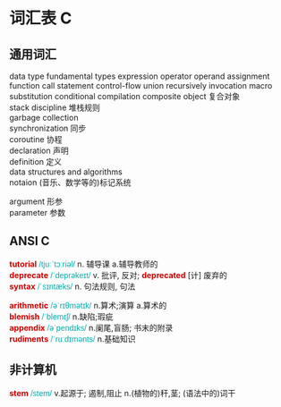 <style>
  strong { color:#C00; }
  i, em { font-style: normal; font-family:"lucida sans unicode", arial, sans-serif; color: #0aa; }
</style>

# 词汇表 C

## 通用词汇

data type
fundamental types
expression
operator
operand
assignment
function call
statement
control-flow
union
recursively
invocation
macro substitution
conditional compilation
composite object 复合对象  
stack discipline 堆栈规则  
garbage collection  
synchronization 同步  
coroutine 协程  
declaration 声明  
definition 定义  
data structures and algorithms  
notaion (音乐、数学等的)标记系统  


argument 形参  
parameter 参数  


## ANSI C

__tutorial__  _/tjuːˈtɔːriəl/_  n. 辅导课 a.辅导教师的  
__deprecate__  _/ˈdeprəkeɪt/_  v. 批评, 反对; __deprecated__ [计] 废弃的  
__syntax__  _/ˈsɪntæks/_  n. 句法规则, 句法  

__arithmetic__  _/əˈrɪθmətɪk/_  n.算术;演算  a.算术的  
__blemish__  _/ˈblemɪʃ/_  n.缺陷;瑕疵  
__appendix__  _/əˈpendɪks/_  n.阑尾,盲肠; 书末的附录  
__rudiments__  _/ˈruːdɪmənts/_  n.基础知识  




## 非计算机

__stem__  _/stem/_  v.起源于; 遏制,阻止  n.(植物的)秆,茎; (语法中的)词干  

